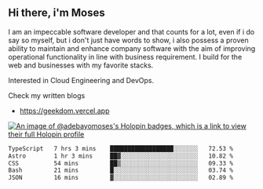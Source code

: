 ## Hi there, i'm Moses

I am an impeccable software developer and that counts for a lot, even if i do say so myself, but i don't just have words to show, i also possess a proven ability to maintain and enhance company software with the aim of improving operational functionality in line with business requirement. I build for the web and businesses with my favorite stacks.

Interested in Cloud Engineering and DevOps.

Check my written blogs
- https://geekdom.vercel.app

[![An image of @adebayomoses's Holopin badges, which is a link to view their full Holopin profile](https://holopin.me/adebayomoses)](https://holopin.io/@adebayomoses)

<!--START_SECTION:waka-->

```txt
TypeScript   7 hrs 3 mins    ██████████████████░░░░░░░   72.53 %
Astro        1 hr 3 mins     ██▓░░░░░░░░░░░░░░░░░░░░░░   10.82 %
CSS          54 mins         ██▒░░░░░░░░░░░░░░░░░░░░░░   09.33 %
Bash         21 mins         █░░░░░░░░░░░░░░░░░░░░░░░░   03.74 %
JSON         16 mins         ▓░░░░░░░░░░░░░░░░░░░░░░░░   02.89 %
```

<!--END_SECTION:waka-->
